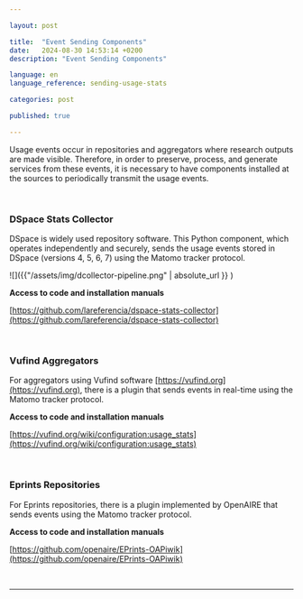 ```yaml
---

layout: post

title:  "Event Sending Components"  
date:   2024-08-30 14:53:14 +0200  
description: "Event Sending Components"

language: en  
language_reference: sending-usage-stats

categories: post

published: true

---
```


Usage events occur in repositories and aggregators where research outputs are made visible. Therefore, in order to preserve, process, and generate services from these events, it is necessary to have components installed at the sources to periodically transmit the usage events.

<br/>

### **DSpace Stats Collector**

DSpace is widely used repository software. This Python component, which operates independently and securely, sends the usage events stored in DSpace (versions 4, 5, 6, 7) using the Matomo tracker protocol.

![]({{"/assets/img/dcollector-pipeline.png" | absolute_url }} )

**Access to code and installation manuals**

[https://github.com/lareferencia/dspace-stats-collector](https://github.com/lareferencia/dspace-stats-collector)

<br/>

### **Vufind Aggregators**

For aggregators using Vufind software [https://vufind.org](https://vufind.org), there is a plugin that sends events in real-time using the Matomo tracker protocol.

**Access to code and installation manuals**

[https://vufind.org/wiki/configuration:usage_stats](https://vufind.org/wiki/configuration:usage_stats)

<br/>

### **Eprints Repositories**

For Eprints repositories, there is a plugin implemented by OpenAIRE that sends events using the Matomo tracker protocol.

**Access to code and installation manuals**

[https://github.com/openaire/EPrints-OAPiwik](https://github.com/openaire/EPrints-OAPiwik)

<br/>

---
